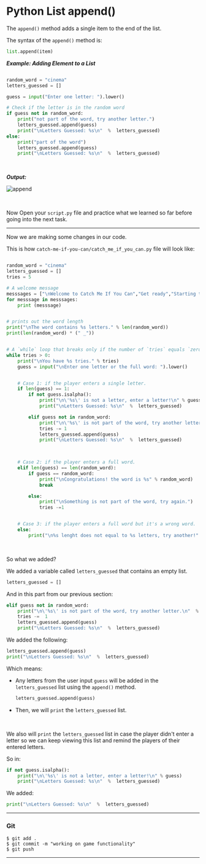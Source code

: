 ﻿
# Python List append()

The  `append()`  method adds a single item to the end of the list.

The syntax of the  `append()`  method is:
```python
list.append(item)
```


***Example: Adding Element to a List***
```python

random_word = "cinema"
letters_guessed = []

guess = input("Enter one letter: ").lower()

# Check if the letter is in the random word
if guess not in random_word:
    print("not part of the word, try another letter.")
    letters_guessed.append(guess)
    print("\nLetters Guessed: %s\n"  %  letters_guessed)
else:
    print("part of the word")
    letters_guessed.append(guess)
    print("\nLetters Guessed: %s\n"  %  letters_guessed)
```

<br>

***Output:***

![append](https://i.ibb.co/99XcLN3/append.gif)

<br>

Now Open your `script.py` file and practice what we learned so far before going into the next task.

----

Now we are making some changes in our code.

This is how `catch-me-if-you-can/catch_me_if_you_can.py` file will look like:
```python

random_word = "cinema"
letters_guessed = []
tries = 5

# A welcome message
messsages = ["\nWelcome to Catch Me If You Can","Get ready","Starting the game...","Selecting a word..."]
for messsage in messsages:
    print (messsage)


# prints out the word length
print("\nThe word contains %s letters." % len(random_word))
print(len(random_word) * (" _"))


# A `while` loop that breaks only if the number of `tries` equals `zero`
while tries > 0:
    print("\nYou have %s tries." % tries)
    guess = input("\nEnter one letter or the full word: ").lower()


    # Case 1: if the player enters a single letter.
    if len(guess) == 1:
        if not guess.isalpha():
            print("\n\'%s\' is not a letter, enter a letter!\n" % guess)
            print("\nLetters Guessed: %s\n"  %  letters_guessed)

        elif guess not in random_word:
            print("\n\'%s\' is not part of the word, try another letter.\n" % guess)
            tries -= 1  
            letters_guessed.append(guess)
            print("\nLetters Guessed: %s\n"  %  letters_guessed)
             


    # Case 2: if the player enters a full word.
    elif len(guess) == len(random_word):
        if guess == random_word:
            print("\nCongratulations! the word is %s" % random_word)
            break

        else:
            print("\nSomething is not part of the word, try again.")
            tries -=1


    # Case 3: if the player enters a full word but it's a wrong word.
    else:
        print("\n%s lenght does not equal to %s letters, try another!" % (guess,len(random_word)))
```
<br>

So what we added? 

We added a variable called `letters_guessed` that contains an empty list.

```python
letters_guessed = []
```
And in this part from our previous section:
```python
elif guess not in random_word:
    print("\n\'%s\' is not part of the word, try another letter.\n"  % guess)
    tries -=  1
    letters_guessed.append(guess)
    print("\nLetters Guessed: %s\n"  %  letters_guessed)
```

We added the following:
```python
letters_guessed.append(guess)
print("\nLetters Guessed: %s\n"  %  letters_guessed)
```

Which means:
- Any letters from the user input `guess` will be added in the `letters_guessed` list using the `append()` method.
   ```python
   letters_guessed.append(guess)
   ```

- Then, we will `print` the `letters_guessed` list.

<br>

We also will `print` the `letters_guessed` list in case the player didn't enter a letter so we can keep viewing this list and remind the players of their entered letters.

So in:


```python
if not guess.isalpha():
    print("\n\'%s\' is not a letter, enter a letter!\n" % guess)
    print("\nLetters Guessed: %s\n"  %  letters_guessed)
```

We added:
```python
print("\nLetters Guessed: %s\n"  %  letters_guessed)
```

----------

### Git


```
$ git add .
$ git commit -m "working on game functionality"
$ git push
```

----------
